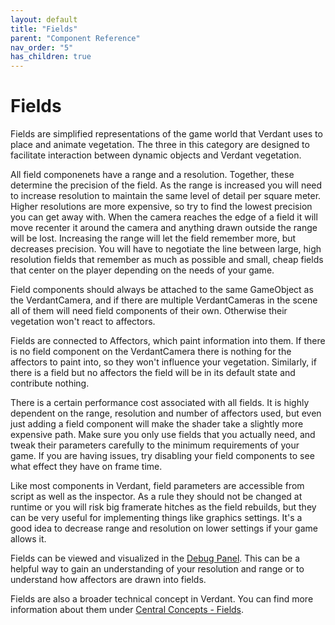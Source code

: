 ```yaml
---
layout: default
title: "Fields"
parent: "Component Reference"
nav_order: "5"
has_children: true
---
```


# Fields

Fields are simplified representations of the game world that Verdant uses to place and animate vegetation. The three in this category are designed to facilitate interaction between dynamic objects and Verdant vegetation. 

All field componenets have a range and a resolution. Together, these determine the precision of the field. As the range is increased you will need to increase resolution to maintain the same level of detail per square meter. Higher resolutions are more expensive, so try to find the lowest precision you can get away with. When the camera reaches the edge of a field it will move recenter it around the camera and anything drawn outside the range will be lost. Increasing the range will let the field remember more, but decreases precision. You will have to negotiate the line between large, high resolution fields that remember as much as possible and small, cheap fields that center on the player depending on the needs of your game.

Field components should always be attached to the same GameObject as the VerdantCamera, and if there are multiple VerdantCameras in the scene all of them will need field components of their own. Otherwise their vegetation won't react to affectors.

Fields are connected to Affectors, which paint information into them. If there is no field component on the VerdantCamera there is nothing for the affectors to paint into, so they won't influence your vegetation. Similarly, if there is a field but no affectors the field will be in its default state and contribute nothing.

There is a certain performance cost associated with all fields. It is highly dependent on the range, resolution and number of affectors used, but even just adding a field component will make the shader take a slightly more expensive path. Make sure you only use fields that you actually need, and tweak their parameters carefully to the minimum requirements of your game. If you are having issues, try disabling your field components to see what effect they have on frame time.

Like most components in Verdant, field parameters are accessible from script as well as the inspector. As a rule they should not be changed at runtime or you will risk big framerate hitches as the field rebuilds, but they can be very useful for implementing things like graphics settings. It's a good idea to decrease range and resolution on lower settings if your game allows it.

Fields can be viewed and visualized in the [Debug Panel](../../AdvancedGuide/DebugPanel.html). This can be a helpful way to gain an understanding of your resolution and range or to understand how affectors are drawn into fields.

Fields are also a broader technical concept in Verdant. You can find more information about them under [Central Concepts - Fields](../CentralConcepts/Fields).